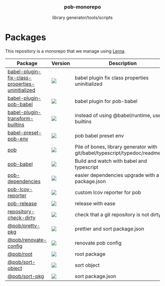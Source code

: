 <h3 align="center">
  pob-monorepo
</h3>

<p align="center">
  library generator/tools/scripts
</p>

<h1>Packages</h1>

This repository is a monorepo that we manage using [Lerna](https://github.com/lerna/lerna).

| Package                                                                                                     | Version                                                                                                                                                                                                | Description                                                                    |
| ----------------------------------------------------------------------------------------------------------- | ------------------------------------------------------------------------------------------------------------------------------------------------------------------------------------------------------ | ------------------------------------------------------------------------------ |
| [babel-plugin-fix-class-properties-uninitialized](packages/babel-plugin-fix-class-properties-uninitialized) | <a href="https://npmjs.org/package/babel-plugin-fix-class-properties-uninitialized"><img src="https://img.shields.io/npm/v/babel-plugin-fix-class-properties-uninitialized.svg?style=flat-square"></a> | babel plugin fix class properties uninitialized                                |
| [babel-plugin-pob-babel](packages/babel-plugin-pob-babel)                                                   | <a href="https://npmjs.org/package/babel-plugin-pob-babel"><img src="https://img.shields.io/npm/v/babel-plugin-pob-babel.svg?style=flat-square"></a>                                                   | babel plugin for pob-babel                                                     |
| [babel-plugin-transform-builtins](packages/babel-plugin-transform-builtins)                                 | <a href="https://npmjs.org/package/babel-plugin-transform-builtins"><img src="https://img.shields.io/npm/v/babel-plugin-transform-builtins.svg?style=flat-square"></a>                                 | instead of using @babel/runtime, use builtins                                  |
| [babel-preset-pob-env](packages/babel-preset-pob-env)                                                       | <a href="https://npmjs.org/package/babel-preset-pob-env"><img src="https://img.shields.io/npm/v/babel-preset-pob-env.svg?style=flat-square"></a>                                                       | pob babel preset env                                                           |
| [pob](packages/pob)                                                                                         | <a href="https://npmjs.org/package/pob"><img src="https://img.shields.io/npm/v/pob.svg?style=flat-square"></a>                                                                                         | Pile of bones, library generator with git/babel/typescript/typedoc/readme/jest |
| [pob-babel](packages/pob-babel)                                                                             | <a href="https://npmjs.org/package/pob-babel"><img src="https://img.shields.io/npm/v/pob-babel.svg?style=flat-square"></a>                                                                             | Build and watch with babel and typescript                                      |
| [pob-dependencies](packages/pob-dependencies)                                                               | <a href="https://npmjs.org/package/pob-dependencies"><img src="https://img.shields.io/npm/v/pob-dependencies.svg?style=flat-square"></a>                                                               | easier dependencies upgrade with a real package.json                           |
| [pob-lcov-reporter](packages/pob-lcov-reporter)                                                             | <a href="https://npmjs.org/package/pob-lcov-reporter"><img src="https://img.shields.io/npm/v/pob-lcov-reporter.svg?style=flat-square"></a>                                                             | custom lcov reporter for pob                                                   |
| [pob-release](packages/pob-release)                                                                         | <a href="https://npmjs.org/package/pob-release"><img src="https://img.shields.io/npm/v/pob-release.svg?style=flat-square"></a>                                                                         | release with ease                                                              |
| [repository-check-dirty](packages/repository-check-dirty)                                                   | <a href="https://npmjs.org/package/repository-check-dirty"><img src="https://img.shields.io/npm/v/repository-check-dirty.svg?style=flat-square"></a>                                                   | check that a git repository is not dirty                                       |
| [@pob/pretty-pkg](@pob/pretty-pkg)                                                                          | <a href="https://npmjs.org/package/@pob/pretty-pkg"><img src="https://img.shields.io/npm/v/@pob/pretty-pkg.svg?style=flat-square"></a>                                                                 | prettier and sort package.json                                                 |
| [@pob/renovate-config](@pob/renovate-config)                                                                | <a href="https://npmjs.org/package/@pob/renovate-config"><img src="https://img.shields.io/npm/v/@pob/renovate-config.svg?style=flat-square"></a>                                                       | renovate pob config                                                            |
| [@pob/root](@pob/root)                                                                                      | <a href="https://npmjs.org/package/@pob/root"><img src="https://img.shields.io/npm/v/@pob/root.svg?style=flat-square"></a>                                                                             | root package                                                                   |
| [@pob/sort-object](@pob/sort-object)                                                                        | <a href="https://npmjs.org/package/@pob/sort-object"><img src="https://img.shields.io/npm/v/@pob/sort-object.svg?style=flat-square"></a>                                                               | sort object                                                                    |
| [@pob/sort-pkg](@pob/sort-pkg)                                                                              | <a href="https://npmjs.org/package/@pob/sort-pkg"><img src="https://img.shields.io/npm/v/@pob/sort-pkg.svg?style=flat-square"></a>                                                                     | sort package.json                                                              |

